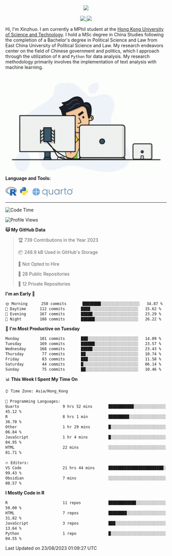 <div align='center'>
<img src='https://readme-typing-svg.herokuapp.com?font=Lora&color=4d3900&center=true&lines=HKUST+Mphil+in+SOSC;Focus+on+China;Code+for+PoliSci'/>
</div>

<p align='center'>
 <a href='https://www.linkedin.com/in/xinzhuo-huang-5161011ba/' target='_blank'>
        <img src='https://img.shields.io/badge/linkedin%20-%230077B5.svg?&style=for-the-badge&logo=linkedin&logoColor=white'/>
    </a>
 <a href='https://twitter.com/HsinchoH' target='_blank'>
        <img src='https://img.shields.io/badge/Twitter-1DA1F2?style=for-the-badge&logo=twitter&logoColor=white'/>
    </a>
    </p>
    
Hi, I'm Xinzhuo. I am currently a MPhil student at the [Hong Kong University of Science and Technology](https://sosc.hkust.edu.hk/node/613). I hold a MSc degree in China Studies following the completion of a Bachelor's degree in Political Science and Law from East China University of Political Science and Law. My research endeavors center on the field of Chinese government and politics, which I approach through the utilization of `R` and `Python` for data analysis. My research methodology primarily involves the implementation of text analysis with machine learning.




<img align='right' src="https://github.com/xinzhuohkust/xinzhuohkust/blob/main/programmer.gif" width="590">



**Language and Tools:**  

<code><img height="36" src="https://raw.githubusercontent.com/github/explore/80688e429a7d4ef2fca1e82350fe8e3517d3494d/topics/r/r.png"></code>
<code><img height="36" src="https://raw.githubusercontent.com/github/explore/80688e429a7d4ef2fca1e82350fe8e3517d3494d/topics/python/python.png"></code>
<code><img height="32" src="https://github.com/quarto-dev/quarto-r/blob/main/man/figures/quarto.png"></code>

---
<!--START_SECTION:waka-->
![Code Time](http://img.shields.io/badge/Code%20Time-839%20hrs%2058%20mins-blue)

![Profile Views](http://img.shields.io/badge/Profile%20Views-1-blue)

**🐱 My GitHub Data** 

> 🏆 739 Contributions in the Year 2023
 > 
> 📦 248.9 kB Used in GitHub's Storage 
 > 
> 🚫 Not Opted to Hire
 > 
> 📜 28 Public Repositories 
 > 
> 🔑 12 Private Repositories  
 > 
**I'm an Early 🐤** 

```text
🌞 Morning      250 commits       ████████░░░░░░░░░░░░░░░░░   34.87 % 
🌆 Daytime      112 commits       ████░░░░░░░░░░░░░░░░░░░░░   15.62 % 
🌃 Evening      167 commits       █████░░░░░░░░░░░░░░░░░░░░   23.29 % 
🌙 Night        188 commits       ██████░░░░░░░░░░░░░░░░░░░   26.22 % 

```
📅 **I'm Most Productive on Tuesday** 

```text
Monday         101 commits       ███░░░░░░░░░░░░░░░░░░░░░░   14.09 % 
Tuesday        169 commits       ██████░░░░░░░░░░░░░░░░░░░   23.57 % 
Wednesday      168 commits       █████░░░░░░░░░░░░░░░░░░░░   23.43 % 
Thursday        77 commits       ██░░░░░░░░░░░░░░░░░░░░░░░   10.74 % 
Friday          83 commits       ███░░░░░░░░░░░░░░░░░░░░░░   11.58 % 
Saturday        44 commits       █░░░░░░░░░░░░░░░░░░░░░░░░   06.14 % 
Sunday          75 commits       ██░░░░░░░░░░░░░░░░░░░░░░░   10.46 % 

```


📊 **This Week I Spent My Time On** 

```text
⌚︎ Time Zone: Asia/Hong_Kong

💬 Programming Languages: 
Quarto                   9 hrs 52 mins       ███████████░░░░░░░░░░░░░░   45.12 % 
R                        8 hrs 1 min         █████████░░░░░░░░░░░░░░░░   36.70 % 
Other                    1 hr 29 mins        █░░░░░░░░░░░░░░░░░░░░░░░░   06.84 % 
JavaScript               1 hr 4 mins         █░░░░░░░░░░░░░░░░░░░░░░░░   04.95 % 
HTML                     22 mins             ░░░░░░░░░░░░░░░░░░░░░░░░░   01.71 % 

🔥 Editors: 
VS Code                  21 hrs 44 mins      ████████████████████████░   99.43 % 
Obsidian                 7 mins              ░░░░░░░░░░░░░░░░░░░░░░░░░   00.57 % 

```

**I Mostly Code in R** 

```text
R                        11 repos            ████████████░░░░░░░░░░░░░   50.00 % 
HTML                     7 repos             ████████░░░░░░░░░░░░░░░░░   31.82 % 
JavaScript               3 repos             ███░░░░░░░░░░░░░░░░░░░░░░   13.64 % 
Python                   1 repo              █░░░░░░░░░░░░░░░░░░░░░░░░   04.55 % 

```



 Last Updated on 23/08/2023 01:09:27 UTC
<!--END_SECTION:waka-->
    
    
    
    
    
    
    
    
